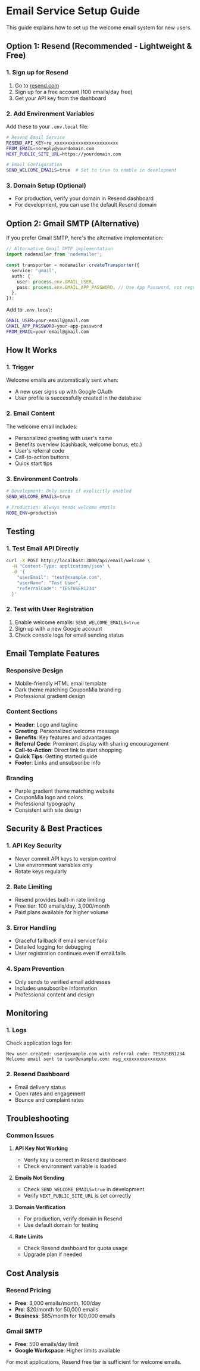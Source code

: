 # Email Service Setup Guide

This guide explains how to set up the welcome email system for new users.

## Option 1: Resend (Recommended - Lightweight & Free)

### 1. Sign up for Resend
1. Go to [resend.com](https://resend.com)
2. Sign up for a free account (100 emails/day free)
3. Get your API key from the dashboard

### 2. Add Environment Variables
Add these to your `.env.local` file:

```bash
# Resend Email Service
RESEND_API_KEY=re_xxxxxxxxxxxxxxxxxxxxxxxx
FROM_EMAIL=noreply@yourdomain.com
NEXT_PUBLIC_SITE_URL=https://yourdomain.com

# Email Configuration
SEND_WELCOME_EMAILS=true  # Set to true to enable in development
```

### 3. Domain Setup (Optional)
- For production, verify your domain in Resend dashboard
- For development, you can use the default Resend domain

## Option 2: Gmail SMTP (Alternative)

If you prefer Gmail SMTP, here's the alternative implementation:

```typescript
// Alternative Gmail SMTP implementation
import nodemailer from 'nodemailer';

const transporter = nodemailer.createTransporter({
  service: 'gmail',
  auth: {
    user: process.env.GMAIL_USER,
    pass: process.env.GMAIL_APP_PASSWORD, // Use App Password, not regular password
  },
});
```

Add to `.env.local`:
```bash
GMAIL_USER=your-email@gmail.com
GMAIL_APP_PASSWORD=your-app-password
FROM_EMAIL=your-email@gmail.com
```

## How It Works

### 1. Trigger
Welcome emails are automatically sent when:
- A new user signs up with Google OAuth
- User profile is successfully created in the database

### 2. Email Content
The welcome email includes:
- Personalized greeting with user's name
- Benefits overview (cashback, welcome bonus, etc.)
- User's referral code
- Call-to-action buttons
- Quick start tips

### 3. Environment Controls
```bash
# Development: Only sends if explicitly enabled
SEND_WELCOME_EMAILS=true

# Production: Always sends welcome emails
NODE_ENV=production
```

## Testing

### 1. Test Email API Directly
```bash
curl -X POST http://localhost:3000/api/email/welcome \
  -H "Content-Type: application/json" \
  -d '{
    "userEmail": "test@example.com",
    "userName": "Test User",
    "referralCode": "TESTUSER1234"
  }'
```

### 2. Test with User Registration
1. Enable welcome emails: `SEND_WELCOME_EMAILS=true`
2. Sign up with a new Google account
3. Check console logs for email sending status

## Email Template Features

### Responsive Design
- Mobile-friendly HTML email template
- Dark theme matching CouponMia branding
- Professional gradient design

### Content Sections
- **Header**: Logo and tagline
- **Greeting**: Personalized welcome message
- **Benefits**: Key features and advantages
- **Referral Code**: Prominent display with sharing encouragement
- **Call-to-Action**: Direct link to start shopping
- **Quick Tips**: Getting started guide
- **Footer**: Links and unsubscribe info

### Branding
- Purple gradient theme matching website
- CouponMia logo and colors
- Professional typography
- Consistent with site design

## Security & Best Practices

### 1. API Key Security
- Never commit API keys to version control
- Use environment variables only
- Rotate keys regularly

### 2. Rate Limiting
- Resend provides built-in rate limiting
- Free tier: 100 emails/day, 3,000/month
- Paid plans available for higher volume

### 3. Error Handling
- Graceful fallback if email service fails
- Detailed logging for debugging
- User registration continues even if email fails

### 4. Spam Prevention
- Only sends to verified email addresses
- Includes unsubscribe information
- Professional content and design

## Monitoring

### 1. Logs
Check application logs for:
```
New user created: user@example.com with referral code: TESTUSER1234
Welcome email sent to user@example.com: msg_xxxxxxxxxxxxxxxx
```

### 2. Resend Dashboard
- Email delivery status
- Open rates and engagement
- Bounce and complaint rates

## Troubleshooting

### Common Issues

1. **API Key Not Working**
   - Verify key is correct in Resend dashboard
   - Check environment variable is loaded

2. **Emails Not Sending**
   - Check `SEND_WELCOME_EMAILS=true` in development
   - Verify `NEXT_PUBLIC_SITE_URL` is set correctly

3. **Domain Verification**
   - For production, verify domain in Resend
   - Use default domain for testing

4. **Rate Limits**
   - Check Resend dashboard for quota usage
   - Upgrade plan if needed

## Cost Analysis

### Resend Pricing
- **Free**: 3,000 emails/month, 100/day
- **Pro**: $20/month for 50,000 emails
- **Business**: $85/month for 100,000 emails

### Gmail SMTP
- **Free**: 500 emails/day limit
- **Google Workspace**: Higher limits available

For most applications, Resend free tier is sufficient for welcome emails.